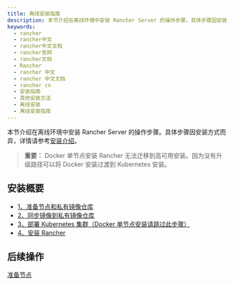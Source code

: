 ```yaml
---
title: 离线安装指南
description: 本节介绍在离线环境中安装 Rancher Server 的操作步骤。具体步骤因安装方式而异，有关每个安装选项的更多信息，详情请参考安装介绍。
keywords:
  - rancher
  - rancher中文
  - rancher中文文档
  - rancher官网
  - rancher文档
  - Rancher
  - rancher 中文
  - rancher 中文文档
  - rancher cn
  - 安装指南
  - 其他安装方法
  - 离线安装
  - 离线安装指南
---
```


本节介绍在离线环境中安装 Rancher Server 的操作步骤。具体步骤因安装方式而异，详情请参考[安装介绍](/docs/rancher2/installation/_index)。

> **重要：** Docker 单节点安装 Rancher 无法迁移到高可用安装。因为没有升级路径可以将 Docker 安装过渡到 Kubernetes 安装。

## 安装概要

- [1、准备节点和私有镜像仓库](/docs/rancher2/installation/other-installation-methods/air-gap/prepare-nodes/_index)
- [2、同步镜像到私有镜像仓库](/docs/rancher2/installation/other-installation-methods/air-gap/populate-private-registry/_index)
- [3、部署 Kubernetes 集群（Docker 单节点安装请跳过此步骤）](/docs/rancher2/installation/other-installation-methods/air-gap/launch-kubernetes/_index)
- [4、安装 Rancher](/docs/rancher2/installation/other-installation-methods/air-gap/install-rancher/_index)

## 后续操作

[准备节点](/docs/rancher2/installation/other-installation-methods/air-gap/prepare-nodes/_index)
